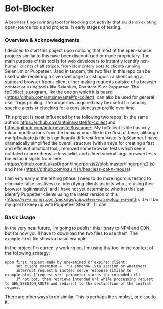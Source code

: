 # Bot-Blocker
A browser fingerprinting tool for blocking bot activity that builds on existing open-source tools and projects. In early stages of testing.

### Overview & Acknowledgments
I decided to start this project upon noticing that most of the open-source projects similar to this have been discontinued or made proprietary. The main purpose of this tool is for web developers to instantly identify non-human clients of all stripes, from elementary bots to clients running Selenium or Puppeteer. Used in tandem, the two files in this repo can be used while rendering a given webpage to distinguish a client using a standard browser from a client either making requests outside of a browser context or using tools like Selenium, PhantomJS or Puppeteer. The fpCollect.js program, like the one on which it is based (https://github.com/antoinevastel/fp-collect), can also be used for general user fingerprinting. The properties acquired may be useful for sending specific alerts or checking for a consistent user profile over time.

This project is most influenced by the following two repos, by the same author: https://github.com/antoinevastel/fp-collect and https://github.com/antoinevastel/fpscanner. My fpCollect.js file has only minor modifications from the homonymous file in the first of these, although my fpEvaluate.js file is significantly different from Vastel's fpScanner. I have dramatically simplified the overall structure (with an eye for creating a fast and efficient practical tool), removed some browser tests which seem outdated or are otherwise less solid, and added several large browser tests based on insights from here (https://github.com/LukasDrgon/fingerprintjs2/blob/master/fingerprint2.js) and here (https://github.com/paulirish/headless-cat-n-mouse). 

I am very early in the testing phase. I need to do more rigorous testing to eliminate false positives (i.e. identifying clients as bots who are using their browser legitimately), and I have not yet determined whether this can identify Puppeteer clients using the latest version of this (https://www.npmjs.com/package/puppeteer-extra-plugin-stealth). It will be my goal to keep up with Puppeteer Stealth, if I can.

### Basic Usage
In the very near future, I'm going to publish this library to NPM and CDN, but for now you'll have to download the two files to use them. The `example.html` file shows a basic example.

In the project I'm currently working on, I'm using this tool in the context of the following strategy:

````
upon first request made by unexamined or expired client:
     set client_examined = True somehow (via session or whatever)
     interrupt request & instead serve response similar to example.html ['request_str' parameter stores the intended url]
     if not bot, then retrieve intended url while processing request to GEN_SESSION_ROUTE and redirect to the destination of the initial request
````
     
There are other ways to do similar. This is perhaps the simplest, or close to it.

